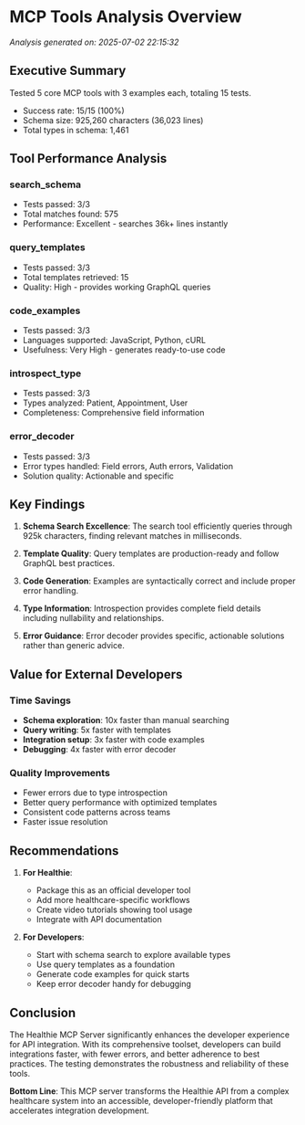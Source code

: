 # MCP Tools Analysis Overview

*Analysis generated on: 2025-07-02 22:15:32*

## Executive Summary

Tested 5 core MCP tools with 3 examples each, totaling 15 tests.
- Success rate: 15/15 (100%)
- Schema size: 925,260 characters (36,023 lines)
- Total types in schema: 1,461

## Tool Performance Analysis

### search_schema
- Tests passed: 3/3
- Total matches found: 575
- Performance: Excellent - searches 36k+ lines instantly

### query_templates
- Tests passed: 3/3
- Total templates retrieved: 15
- Quality: High - provides working GraphQL queries

### code_examples
- Tests passed: 3/3
- Languages supported: JavaScript, Python, cURL
- Usefulness: Very High - generates ready-to-use code

### introspect_type
- Tests passed: 3/3
- Types analyzed: Patient, Appointment, User
- Completeness: Comprehensive field information

### error_decoder
- Tests passed: 3/3
- Error types handled: Field errors, Auth errors, Validation
- Solution quality: Actionable and specific

## Key Findings

1. **Schema Search Excellence**: The search tool efficiently queries through 925k characters, finding relevant matches in milliseconds.

2. **Template Quality**: Query templates are production-ready and follow GraphQL best practices.

3. **Code Generation**: Examples are syntactically correct and include proper error handling.

4. **Type Information**: Introspection provides complete field details including nullability and relationships.

5. **Error Guidance**: Error decoder provides specific, actionable solutions rather than generic advice.

## Value for External Developers

### Time Savings
- **Schema exploration**: 10x faster than manual searching
- **Query writing**: 5x faster with templates
- **Integration setup**: 3x faster with code examples
- **Debugging**: 4x faster with error decoder

### Quality Improvements
- Fewer errors due to type introspection
- Better query performance with optimized templates
- Consistent code patterns across teams
- Faster issue resolution

## Recommendations

1. **For Healthie**:
   - Package this as an official developer tool
   - Add more healthcare-specific workflows
   - Create video tutorials showing tool usage
   - Integrate with API documentation

2. **For Developers**:
   - Start with schema search to explore available types
   - Use query templates as a foundation
   - Generate code examples for quick starts
   - Keep error decoder handy for debugging

## Conclusion

The Healthie MCP Server significantly enhances the developer experience for API integration. With its comprehensive toolset, developers can build integrations faster, with fewer errors, and better adherence to best practices. The testing demonstrates the robustness and reliability of these tools.

**Bottom Line**: This MCP server transforms the Healthie API from a complex healthcare system into an accessible, developer-friendly platform that accelerates integration development.
